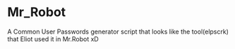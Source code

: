 # Mr_Robot
A Common User Passwords generator script that looks like the tool(elpscrk) that Eliot used it in Mr.Robot xD
